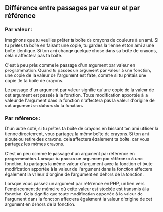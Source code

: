 ## Différence entre passages par valeur et par référence 

### Par valeur :
Imaginons que tu veuilles prêter ta boîte de crayons de couleurs à un ami. Si tu prêtes ta boîte en faisant une copie, tu gardes la tienne et ton ami a une boîte identique. Si ton ami change quelque chose dans sa boîte de crayons, cela n'affectera pas ta boîte.

C'est à peu près comme le passage d'un argument par valeur en programmation. Quand tu passes un argument par valeur à une fonction, une copie de la valeur de l'argument est faite, comme si tu prêtais une copie de ta boîte de crayons.

Le passage d'un argument par valeur signifie qu'une copie de la valeur de cet argument est passée à la fonction. Toute modification apportée à la valeur de l'argument dans la fonction n'affectera pas la valeur d'origine de cet argument en dehors de la fonction.


### Par référence :
D'un autre côté, si tu prêtes ta boîte de crayons en laissant ton ami utiliser la tienne directement, vous partagez la même boîte de crayons. Si ton ami ajoute ou retire des crayons, cela affectera également ta boîte, car vous partagez les mêmes crayons.

C'est un peu comme le passage d'un argument par référence en programmation. Lorsque tu passes un argument par référence à une fonction, tu partages la même valeur d'argument avec la fonction et toute modification apportée à la valeur de l'argument dans la fonction affectera également la valeur d'origine de l'argument en dehors de la fonction.

Lorsque vous passez un argument par référence en PHP, un lien vers l'emplacement de mémoire où cette valeur est stockée est transmis à la fonction. Cela signifie que toute modification apportée à la valeur de l'argument dans la fonction affectera également la valeur d'origine de cet argument en dehors de la fonction.